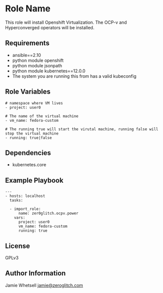 Role Name
=========

This role will install Openshift Virtualization.  The OCP-v and Hyperconverged operators will be installed.

Requirements
------------

- ansible==2.10
- python module openshift
- python module jsonpath
- python module kubernetes==12.0.0
- The system you are running this from has a valid kubeconfig



Role Variables
--------------

```
# namespace where VM lives
- project: user0

# The name of the virtual machine
- vm_name: fedora-custom

# The running true will start the virutal machine, running false will stop the virtual machine 
- running: true|false

```

Dependencies
------------

- kubernetes.core

Example Playbook
----------------

```
---
- hosts: localhost
  tasks:

  - import_role:
      name: zer0glitch.ocpv.power
    vars:
      project: user0
      vm_name: fedora-custom
      running: true

```

License
-------

GPLv3

Author Information
------------------

Jamie Whetsell
jamie@zeroglitch.com
